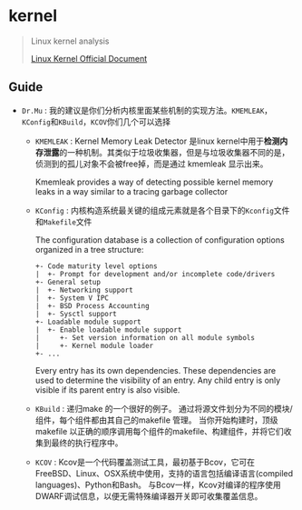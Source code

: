 # kernel
> Linux kernel analysis
>
> [Linux Kernel Official Document](https://www.kernel.org/doc/html/latest/)

## Guide

* `Dr.Mu` : 我的建议是你们分析内核里面某些机制的实现方法。`KMEMLEAK`，`KConfig`和`KBuild`，`KCOV`你们几个可以选择

  * `KMEMLEAK` : Kernel Memory Leak Detector  是linux kernel中用于**检测内存泄露**的一种机制。其类似于垃圾收集器，但是与垃圾收集器不同的是，侦测到的孤儿对象不会被free掉，而是通过 kmemleak 显示出来。

    Kmemleak provides a way of detecting possible kernel memory leaks in a way similar to a tracing garbage collector

  * `KConfig` : 内核构造系统最关键的组成元素就是各个目录下的`Kconfig`文件和`Makefile`文件

    The configuration database is a collection of configuration options organized in a tree structure:

    ```shell
    +- Code maturity level options
    |  +- Prompt for development and/or incomplete code/drivers
    +- General setup
    |  +- Networking support
    |  +- System V IPC
    |  +- BSD Process Accounting
    |  +- Sysctl support
    +- Loadable module support
    |  +- Enable loadable module support
    |     +- Set version information on all module symbols
    |     +- Kernel module loader
    +- ...
    ```

    Every entry has its own dependencies. These dependencies are used to determine the visibility of an entry. Any child entry is only visible if its parent entry is also visible.

  * `KBuild` : 递归make 的一个很好的例子。 通过将源文件划分为不同的模块/组件，每个组件都由其自己的makefile 管理。 当你开始构建时，顶级makefile 以正确的顺序调用每个组件的makefile、构建组件，并将它们收集到最终的执行程序中。

  * `KCOV` : Kcov是一个代码覆盖测试工具，最初基于Bcov，它可在FreeBSD、Linux、OSX系统中使用，支持的语言包括编译语言(compiled languages)、Python和Bash。 与Bcov一样，Kcov对编译的程序使用DWARF调试信息，以便无需特殊编译器开关即可收集覆盖信息。
